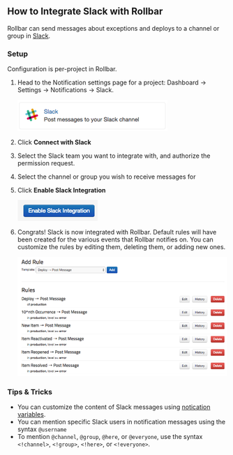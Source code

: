 ## How to Integrate Slack with Rollbar

Rollbar can send messages about exceptions and deploys to a channel or
group in [Slack](https://slack.com/).

### Setup

Configuration is per-project in Rollbar.

1.  Head to the Notification settings page for a project: Dashboard ->
    Settings -> Notifications -> Slack.

    ![](../images/tools/slack/channel.png)

2.  Click **Connect with Slack**

3.  Select the Slack team you want to integrate with, and authorize the
    permission request.

4.  Select the channel or group you wish to receive messages for

5.  Click **Enable Slack Integration**

    ![](../images/tools/slack/enable.png)

6.  Congrats! Slack is now integrated with Rollbar. Default rules will
    have been created for the various events that Rollbar notifies on.
    You can customize the rules by editing them, deleting them, or
    adding new ones.

    ![](../images/tools/slack/add-rule.png)

### Tips & Tricks

* You can customize the content of Slack messages using [notication variables](/docs/notification-variables/).
* You can mention specific Slack users in notification messages using the syntax `@username`
* To mention `@channel`, `@group`, `@here`, or `@everyone`, use the syntax `<!channel>`, `<!group>`, `<!here>`, or `<!everyone>`.
